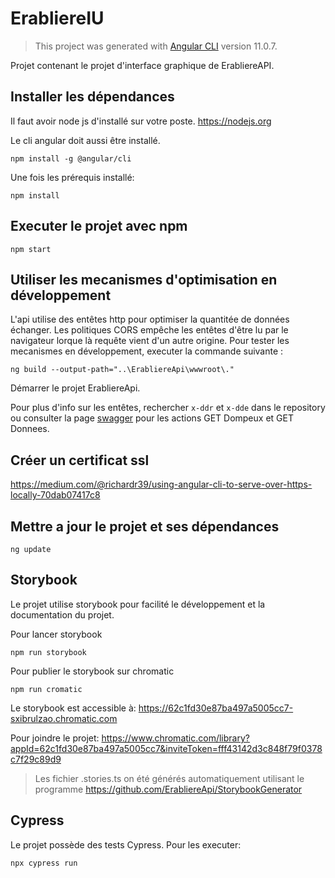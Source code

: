 # ErabliereIU

> This project was generated with [Angular CLI](https://github.com/angular/angular-cli) version 11.0.7.

Projet contenant le projet d'interface graphique de ErabliereAPI.

## Installer les dépendances

Il faut avoir node js d'installé sur votre poste. https://nodejs.org

Le cli angular doit aussi être installé.

```
npm install -g @angular/cli
```

Une fois les prérequis installé:

```
npm install
```

## Executer le projet avec npm

```
npm start
```

## Utiliser les mecanismes d'optimisation en développement

L'api utilise des entêtes http pour optimiser la quantitée de données échanger. Les politiques CORS empêche les entêtes d'être lu par le navigateur lorque là requête vient d'un autre origine. Pour tester les mecanismes en développement, executer la commande suivante :

```
ng build --output-path="..\ErabliereApi\wwwroot\."
```

Démarrer le projet ErabliereApi.

Pour plus d'info sur les entêtes, rechercher ```x-ddr``` et ```x-dde``` dans le repository ou consulter la page <a href="https://erabliereapi.freddycoder.com/api/index.html" tagert="_blank">swagger</a> pour les actions GET Dompeux et GET Donnees.

## Créer un certificat ssl

https://medium.com/@richardr39/using-angular-cli-to-serve-over-https-locally-70dab07417c8

## Mettre a jour le projet et ses dépendances

```
ng update
```

## Storybook

Le projet utilise storybook pour facilité le développement et la documentation du projet.

Pour lancer storybook

```
npm run storybook
```

Pour publier le storybook sur chromatic

```
npm run cromatic
```

Le storybook est accessible à: https://62c1fd30e87ba497a5005cc7-sxibrulzao.chromatic.com

Pour joindre le projet: https://www.chromatic.com/library?appId=62c1fd30e87ba497a5005cc7&inviteToken=fff43142d3c848f79f0378c7f29c89d9

> Les fichier .stories.ts on été générés automatiquement utilisant le programme https://github.com/ErabliereApi/StorybookGenerator

## Cypress

Le projet possède des tests Cypress. Pour les executer:

```
npx cypress run
```